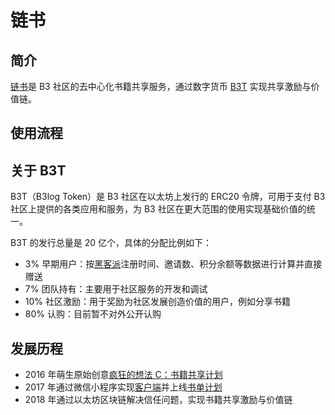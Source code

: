 # 链书

## 简介

[链书](https://github.com/b3log/chainbook)是 B3 社区的去中心化书籍共享服务，通过数字货币 [B3T](TBD) 实现共享激励与价值链。

## 使用流程

## 关于 B3T

B3T（B3log Token）是 B3 社区在以太坊上发行的 ERC20 令牌，可用于支付 B3 社区上提供的各类应用和服务，为 B3 社区在更大范围的使用实现基础价值的统一。

B3T 的发行总量是 20 亿个，具体的分配比例如下：

* 3% 早期用户：按[黑客派](https://hacpai.com)注册时间、邀请数、积分余额等数据进行计算并直接赠送
* 7% 团队持有：主要用于社区服务的开发和调试
* 10% 社区激励：用于奖励为社区发展创造价值的用户，例如分享书籍
* 80% 认购：目前暂不对外公开认购

## 发展历程

* 2016 年萌生原始创意[疯狂的想法 C：书籍共享计划](https://hacpai.com/article/1483240295087)
* 2017 年通过微信小程序实现[客户端](https://github.com/b3log/symphony-weapp)并上线[书单计划](https://hacpai.com/tag/book_share)
* 2018 年通过以太坊区块链解决信任问题，实现书籍共享激励与价值链
